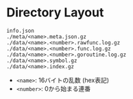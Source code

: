 # Directory Layout
```
info.json
./meta/<name>.meta.json.gz
./data/<name>.<number>.rawfunc.log.gz
./data/<name>.<number>.func.log.gz
./data/<name>.<number>.goroutine.log.gz
./data/<name>.symbol.gz
./data/<name>.index.gz
```

* `<name>`: 16バイトの乱数 (hex表記)
* `<number>`: 0から始まる連番
